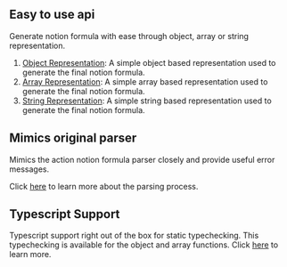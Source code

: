 ## Easy to use api

Generate notion formula with ease through object, array or string representation.

1. [Object Representation](../Usage/Object%20Representation): A simple object based representation used to generate the final notion formula.
2. [Array Representation](../Usage/Array%20Representation): A simple array based representation used to generate the final notion formula.
3. [String Representation](../Usage/String%20Representation): A simple string based representation used to generate the final notion formula.

## Mimics original parser

Mimics the action notion formula parser closely and provide useful error 
messages.

Click [here](../Parsing/Errors) to learn more about the parsing process.

## Typescript Support

Typescript support right out of the box for static typechecking. This typechecking is available for the object and array functions. Click [here](./Typescript%20Support) to learn more.